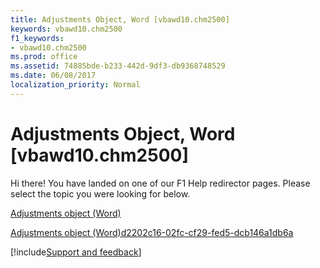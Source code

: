 ```yaml
---
title: Adjustments Object, Word [vbawd10.chm2500]
keywords: vbawd10.chm2500
f1_keywords:
- vbawd10.chm2500
ms.prod: office
ms.assetid: 74885bde-b233-442d-9df3-db9368748529
ms.date: 06/08/2017
localization_priority: Normal
---
```



# Adjustments Object, Word [vbawd10.chm2500]

Hi there! You have landed on one of our F1 Help redirector pages. Please select the topic you were looking for below.

[Adjustments object (Word)](https://msdn.microsoft.com/library/ed65525d-2c55-ae2a-ef42-1663b17e5c97%28Office.15%29.aspx)

[Adjustments object (Word)d2202c16-02fc-cf29-fed5-dcb146a1db6a](https://msdn.microsoft.com/library/d2202c16-02fc-cf29-fed5-dcb146a1db6a%28Office.15%29.aspx)

[!include[Support and feedback](~/includes/feedback-boilerplate.md)]